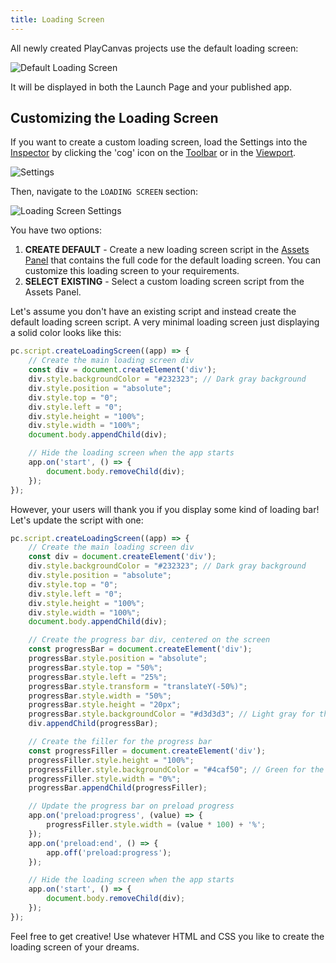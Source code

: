 ```yaml
---
title: Loading Screen
---
```


All newly created PlayCanvas projects use the default loading screen:

![Default Loading Screen](/img/user-manual/editor/launch-page/loading-screen/loading-screen-default.webp)

It will be displayed in both the Launch Page and your published app.

## Customizing the Loading Screen

If you want to create a custom loading screen, load the Settings into the [Inspector](../../inspector) by clicking the 'cog' icon on the [Toolbar](../../toolbar) or in the [Viewport](../../viewport).

![Settings](/img/user-manual/editor/toolbar/settings.png)

Then, navigate to the `LOADING SCREEN` section:

![Loading Screen Settings](/img/user-manual/editor/launch-page/loading-screen/loading-screen-settings.png)

You have two options:

1. **CREATE DEFAULT** - Create a new loading screen script in the [Assets Panel](../../assets) that contains the full code for the default loading screen. You can customize this loading screen to your requirements.
2. **SELECT EXISTING** - Select a custom loading screen script from the Assets Panel.

Let's assume you don't have an existing script and instead create the default loading screen script. A very minimal loading screen just displaying a solid color looks like this:

```javascript
pc.script.createLoadingScreen((app) => {
    // Create the main loading screen div
    const div = document.createElement('div');
    div.style.backgroundColor = "#232323"; // Dark gray background
    div.style.position = "absolute";
    div.style.top = "0";
    div.style.left = "0";
    div.style.height = "100%";
    div.style.width = "100%";
    document.body.appendChild(div);

    // Hide the loading screen when the app starts
    app.on('start', () => {
        document.body.removeChild(div);
    });
});
```

However, your users will thank you if you display some kind of loading bar! Let's update the script with one:

```javascript
pc.script.createLoadingScreen((app) => {
    // Create the main loading screen div
    const div = document.createElement('div');
    div.style.backgroundColor = "#232323"; // Dark gray background
    div.style.position = "absolute";
    div.style.top = "0";
    div.style.left = "0";
    div.style.height = "100%";
    div.style.width = "100%";
    document.body.appendChild(div);

    // Create the progress bar div, centered on the screen
    const progressBar = document.createElement('div');
    progressBar.style.position = "absolute";
    progressBar.style.top = "50%";
    progressBar.style.left = "25%";
    progressBar.style.transform = "translateY(-50%)";
    progressBar.style.width = "50%";
    progressBar.style.height = "20px";
    progressBar.style.backgroundColor = "#d3d3d3"; // Light gray for the bar background
    div.appendChild(progressBar);

    // Create the filler for the progress bar
    const progressFiller = document.createElement('div');
    progressFiller.style.height = "100%";
    progressFiller.style.backgroundColor = "#4caf50"; // Green for the progress
    progressFiller.style.width = "0%";
    progressBar.appendChild(progressFiller);

    // Update the progress bar on preload progress
    app.on('preload:progress', (value) => {
        progressFiller.style.width = (value * 100) + '%';
    });
    app.on('preload:end', () => {
        app.off('preload:progress');
    });

    // Hide the loading screen when the app starts
    app.on('start', () => {
        document.body.removeChild(div);
    });
});
```

Feel free to get creative! Use whatever HTML and CSS you like to create the loading screen of your dreams.
